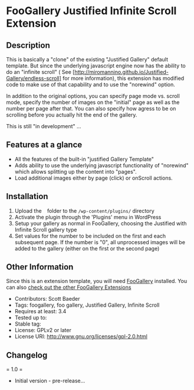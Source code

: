 FooGallery Justified Infinite Scroll Extension 
==============================================
Description
-----------

This is basically a "clone" of the existing "Justified Gallery" default template. But since
the underlying javascript engine now has the ability to do an "infinite scroll" (
See [http://miromannino.github.io/Justified-Gallery/endless-scroll] for more 
information), this extension has modified code to make use of that capability and to use the "norewind"
option.

In addition to the original options, you can specify page mode vs. scroll mode, specify the number of images on
the "initial" page as well as the number per page after that.  You can also specify how agress to be on scrolling
before you actually hit the end of the gallery.

This is still "in development" ...

Features at a glance
--------------------

* All the features of the built-in "justified Gallery Template"
* Adds ability to use the underlying javascript functionality of "norewind" which allows splitting up the content into "pages".
* Load additional images either by page (click) or onScroll actions.

Installation
------------

1. Upload the ` ` folder to the `/wp-content/plugins/` directory
1. Activate the plugin through the 'Plugins' menu in WordPress
1. Setup your gallery as normal in FooGallery, choosing the Justified with Infinite Scroll gallery type
1. Set values for the number to be included on the first and each subsequent page.  If the number is "0", 
all unprocessed images will be added to the gallery (either on the first or the second page)

Other Information
-----------------
Since this is an extension template, you will need [FooGallery](http://wordpress.org/plugins/foogallery/) installed.
You can also [check out the other FooGallery Extensions](http://foo.gallery/)

* Contributors: Scott Baeder
* Tags: foogallery, foo gallery, Justified Gallery, Infinite Scroll
* Requires at least: 3.4
* Tested up to: 
* Stable tag: 
* License: GPLv2 or later
* License URI: http://www.gnu.org/licenses/gpl-2.0.html

Changelog
---------
= 1.0 =
* Initial version - pre-release...

